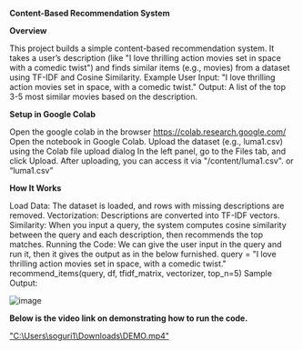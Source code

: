 **Content-Based Recommendation System**

**Overview**

This project builds a simple content-based recommendation system. It takes a user’s description (like "I love thrilling action movies set in space with a comedic twist") and finds similar items (e.g., movies) from a dataset using TF-IDF and Cosine Similarity.
Example
User Input: "I love thrilling action movies set in space, with a comedic twist."
Output: A list of the top 3-5 most similar movies based on the description.

**Setup in Google Colab**

Open the google colab in the browser https://colab.research.google.com/
Open the notebook in Google Colab.
Upload the dataset (e.g., luma1.csv) using the Colab file upload dialog
In the left panel, go to the Files tab, and click Upload.
After uploading, you can access it via "/content/luma1.csv". or “luma1.csv”

**How It Works**

Load Data: The dataset is loaded, and rows with missing descriptions are removed.
Vectorization: Descriptions are converted into TF-IDF vectors.
Similarity: When you input a query, the system computes cosine similarity between the query and each description, then recommends the top matches.
Running the Code:
We can give the user input in the query and run it, then it gives the output as in the below furnished.
query = "I love thrilling action movies set in space, with a comedic twist."
recommend_items(query, df, tfidf_matrix, vectorizer, top_n=5)
Sample Output:

![image](https://github.com/user-attachments/assets/d86c7cb0-13f1-4635-9c9b-8870d5ee3541)

**Below is the video link on demonstrating how to run the code.**

["C:\Users\soguri1\Downloads\DEMO.mp4"](https://univarkansaslittlerock-my.sharepoint.com/:v:/r/personal/soguri1_ualr_edu/Documents/DEMO.mp4?csf=1&web=1&e=aq0dsk)


